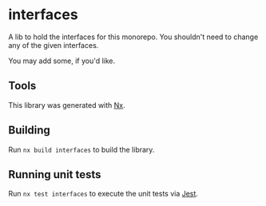 # interfaces

A lib to hold the interfaces for this monorepo. You shouldn't need to change any of the given interfaces.

You may add some, if you'd like.

## Tools

This library was generated with [Nx](https://nx.dev).

## Building

Run `nx build interfaces` to build the library.

## Running unit tests

Run `nx test interfaces` to execute the unit tests via [Jest](https://jestjs.io).
